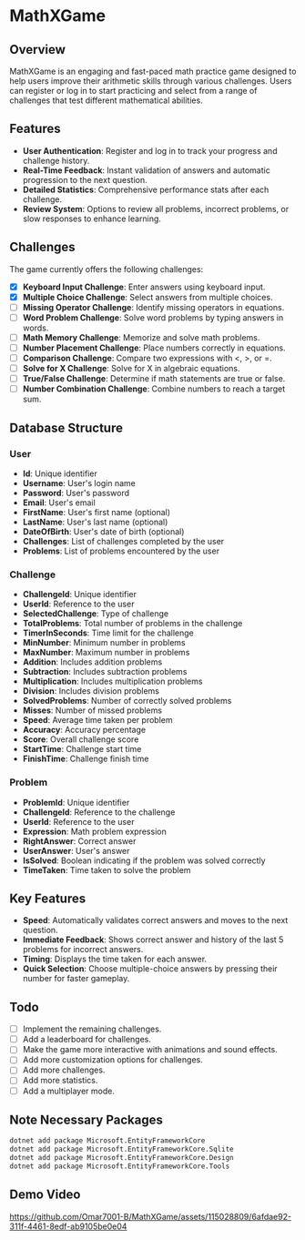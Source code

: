 # MathXGame

## Overview
MathXGame is an engaging and fast-paced math practice game designed to help users improve their arithmetic skills through various challenges. Users can register or log in to start practicing and select from a range of challenges that test different mathematical abilities.

## Features
- **User Authentication**: Register and log in to track your progress and challenge history.
- **Real-Time Feedback**: Instant validation of answers and automatic progression to the next question.
- **Detailed Statistics**: Comprehensive performance stats after each challenge.
- **Review System**: Options to review all problems, incorrect problems, or slow responses to enhance learning.

## Challenges
The game currently offers the following challenges:

- [x] **Keyboard Input Challenge**: Enter answers using keyboard input.
- [x] **Multiple Choice Challenge**: Select answers from multiple choices.
- [ ] **Missing Operator Challenge**: Identify missing operators in equations.
- [ ] **Word Problem Challenge**: Solve word problems by typing answers in words.
- [ ] **Math Memory Challenge**: Memorize and solve math problems.
- [ ] **Number Placement Challenge**: Place numbers correctly in equations.
- [ ] **Comparison Challenge**: Compare two expressions with <, >, or =.
- [ ] **Solve for X Challenge**: Solve for X in algebraic equations.
- [ ] **True/False Challenge**: Determine if math statements are true or false.
- [ ] **Number Combination Challenge**: Combine numbers to reach a target sum.

## Database Structure
### User
- **Id**: Unique identifier
- **Username**: User's login name
- **Password**: User's password
- **Email**: User's email
- **FirstName**: User's first name (optional)
- **LastName**: User's last name (optional)
- **DateOfBirth**: User's date of birth (optional)
- **Challenges**: List of challenges completed by the user
- **Problems**: List of problems encountered by the user

### Challenge
- **ChallengeId**: Unique identifier
- **UserId**: Reference to the user
- **SelectedChallenge**: Type of challenge
- **TotalProblems**: Total number of problems in the challenge
- **TimerInSeconds**: Time limit for the challenge
- **MinNumber**: Minimum number in problems
- **MaxNumber**: Maximum number in problems
- **Addition**: Includes addition problems
- **Subtraction**: Includes subtraction problems
- **Multiplication**: Includes multiplication problems
- **Division**: Includes division problems
- **SolvedProblems**: Number of correctly solved problems
- **Misses**: Number of missed problems
- **Speed**: Average time taken per problem
- **Accuracy**: Accuracy percentage
- **Score**: Overall challenge score
- **StartTime**: Challenge start time
- **FinishTime**: Challenge finish time

### Problem
- **ProblemId**: Unique identifier
- **ChallengeId**: Reference to the challenge
- **UserId**: Reference to the user
- **Expression**: Math problem expression
- **RightAnswer**: Correct answer
- **UserAnswer**: User's answer
- **IsSolved**: Boolean indicating if the problem was solved correctly
- **TimeTaken**: Time taken to solve the problem

## Key Features
- **Speed**: Automatically validates correct answers and moves to the next question.
- **Immediate Feedback**: Shows correct answer and history of the last 5 problems for incorrect answers.
- **Timing**: Displays the time taken for each answer.
- **Quick Selection**: Choose multiple-choice answers by pressing their number for faster gameplay.

## Todo
- [ ] Implement the remaining challenges.
- [ ] Add a leaderboard for challenges.
- [ ] Make the game more interactive with animations and sound effects.
- [ ] Add more customization options for challenges.
- [ ] Add more challenges.
- [ ] Add more statistics.	
- [ ] Add a multiplayer mode.

## Note Necessary Packages
```bash
dotnet add package Microsoft.EntityFrameworkCore 
dotnet add package Microsoft.EntityFrameworkCore.Sqlite
dotnet add package Microsoft.EntityFrameworkCore.Design
dotnet add package Microsoft.EntityFrameworkCore.Tools
```

## Demo Video


https://github.com/Omar7001-B/MathXGame/assets/115028809/6afdae92-311f-4461-8edf-ab9105be0e04


